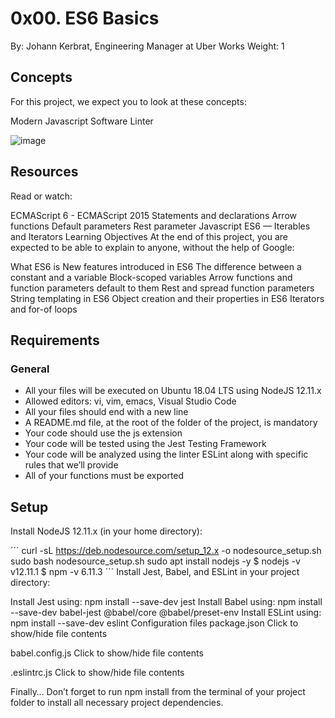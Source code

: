 # 0x00. ES6 Basics
 By: Johann Kerbrat, Engineering Manager at Uber Works
 Weight: 1
## Concepts
For this project, we expect you to look at these concepts:

Modern Javascript
Software Linter

![image](https://user-images.githubusercontent.com/98775997/204332558-27db7047-be8b-455e-b00d-7d503e05676c.png)


## Resources
Read or watch:

ECMAScript 6 - ECMAScript 2015
Statements and declarations
Arrow functions
Default parameters
Rest parameter
Javascript ES6 — Iterables and Iterators
Learning Objectives
At the end of this project, you are expected to be able to explain to anyone, without the help of Google:

What ES6 is
New features introduced in ES6
The difference between a constant and a variable
Block-scoped variables
Arrow functions and function parameters default to them
Rest and spread function parameters
String templating in ES6
Object creation and their properties in ES6
Iterators and for-of loops

## Requirements

### General
- All your files will be executed on Ubuntu 18.04 LTS using NodeJS 12.11.x
- Allowed editors: vi, vim, emacs, Visual Studio Code
- All your files should end with a new line
- A README.md file, at the root of the folder of the project, is mandatory
- Your code should use the js extension
- Your code will be tested using the Jest Testing Framework
- Your code will be analyzed using the linter ESLint along with specific rules that we’ll provide
- All of your functions must be exported


## Setup
Install NodeJS 12.11.x
(in your home directory):

´´´
curl -sL https://deb.nodesource.com/setup_12.x -o nodesource_setup.sh
sudo bash nodesource_setup.sh
sudo apt install nodejs -y
$ nodejs -v
v12.11.1
$ npm -v
6.11.3
´´´
Install Jest, Babel, and ESLint
in your project directory:

Install Jest using: npm install --save-dev jest
Install Babel using: npm install --save-dev babel-jest @babel/core @babel/preset-env
Install ESLint using: npm install --save-dev eslint
Configuration files
package.json
Click to show/hide file contents

babel.config.js
Click to show/hide file contents

.eslintrc.js
Click to show/hide file contents

Finally…
Don’t forget to run npm install from the terminal of your project folder to install all necessary project dependencies.
